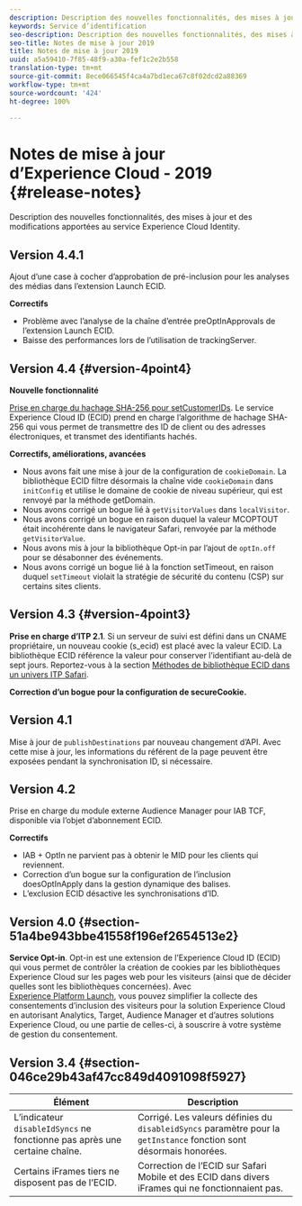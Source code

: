 ```yaml
---
description: Description des nouvelles fonctionnalités, des mises à jour et des modifications apportées au service Experience Cloud Identity.
keywords: Service d’identification
seo-description: Description des nouvelles fonctionnalités, des mises à jour et des modifications apportées au service Experience Cloud Identity.
seo-title: Notes de mise à jour 2019
title: Notes de mise à jour 2019
uuid: a5a59410-7f85-48f9-a30a-fef1c2e2b558
translation-type: tm+mt
source-git-commit: 8ece066545f4ca4a7bd1eca67c8f02dcd2a88369
workflow-type: tm+mt
source-wordcount: '424'
ht-degree: 100%

---
```



# Notes de mise à jour d’Experience Cloud - 2019 {#release-notes}

Description des nouvelles fonctionnalités, des mises à jour et des modifications apportées au service Experience Cloud Identity.

## Version 4.4.1

Ajout d’une case à cocher d’approbation de pré-inclusion pour les analyses des médias dans l’extension Launch ECID.

**Correctifs**

* Problème avec l’analyse de la chaîne d’entrée preOptInApprovals de l’extension Launch ECID.
* Baisse des performances lors de l’utilisation de trackingServer.

## Version 4.4 {#version-4point4}

**Nouvelle fonctionnalité**

[Prise en charge du hachage SHA-256 pour setCustomerIDs](/help/reference/hashing-support.md). Le service Experience Cloud ID (ECID) prend en charge l’algorithme de hachage SHA-256 qui vous permet de transmettre des ID de client ou des adresses électroniques, et transmet des identifiants hachés.

**Correctifs, améliorations, avancées**

* Nous avons fait une mise à jour de la configuration de `cookieDomain`. La bibliothèque ECID filtre désormais la chaîne vide `cookieDomain` dans `initConfig` et utilise le domaine de cookie de niveau supérieur, qui est renvoyé par la méthode getDomain.
* Nous avons corrigé un bogue lié à `getVisitorValues` dans `localVisitor`.
* Nous avons corrigé un bogue en raison duquel la valeur MCOPTOUT était incohérente dans le navigateur Safari, renvoyée par la méthode `getVisitorValue`. 
* Nous avons mis à jour la bibliothèque Opt-in par l’ajout de `optIn.off` pour se désabonner des événements.
* Nous avons corrigé un bogue lié à la fonction setTimeout, en raison duquel `setTimeout` violait la stratégie de sécurité du contenu (CSP) sur certains sites clients.

## Version 4.3 {#version-4point3}

**Prise en charge d’ITP 2.1**. Si un serveur de suivi est défini dans un CNAME propriétaire, un nouveau cookie (s_ecid) est placé avec la valeur ECID. La bibliothèque ECID référence la valeur pour conserver l’identifiant au-delà de sept jours. Reportez-vous à la section [Méthodes de bibliothèque ECID dans un univers ITP Safari](/help/reference/ecid-library-methods.md).

**Correction d’un bogue pour la configuration de secureCookie.**

## Version 4.1

Mise à jour de `publishDestinations` par nouveau changement d’API. Avec cette mise à jour, les informations du référent de la page peuvent être exposées pendant la synchronisation ID, si nécessaire.

## Version 4.2

Prise en charge du module externe Audience Manager pour IAB TCF, disponible via l’objet d’abonnement ECID.

**Correctifs**

* IAB + OptIn ne parvient pas à obtenir le MID pour les clients qui reviennent.
* Correction d’un bogue sur la configuration de l’inclusion doesOptInApply dans la gestion dynamique des balises.
* L’exclusion ECID désactive les synchronisations d’ID.

## Version 4.0 {#section-51a4be943bbe41558f196ef2654513e2}

**Service Opt-in**. Opt-in est une extension de l’Experience Cloud ID (ECID) qui vous permet de contrôler la création de cookies par les bibliothèques Experience Cloud sur les pages web pour les visiteurs (ainsi que de décider quelles sont les bibliothèques concernées). Avec [Experience Platform Launch](https://docs.adobe.com/content/help/fr-FR/launch/using/overview.html), vous pouvez simplifier la collecte des consentements d’inclusion des visiteurs pour la solution Experience Cloud en autorisant Analytics, Target, Audience Manager et d’autres solutions Experience Cloud, ou une partie de celles-ci, à souscrire à votre système de gestion du consentement.

## Version 3.4 {#section-046ce29b43af47cc849d4091098f5927}

| Élément | Description |
|---|---|
| L’indicateur `disableIdSyncs` ne fonctionne pas après une certaine chaîne. | Corrigé. Les valeurs définies du `disableidSyncs` paramètre pour la `getInstance` fonction sont désormais honorées. |
| Certains iFrames tiers ne disposent pas de l’ECID. | Correction de l’ECID sur Safari Mobile et des ECID dans divers iFrames qui ne fonctionnaient pas. |
